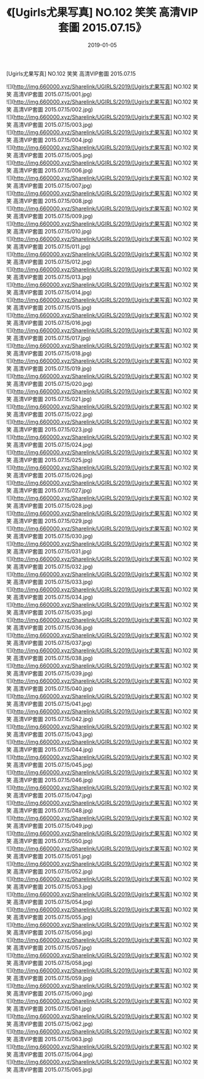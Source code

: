 ﻿---
layout: post
title:  《[Ugirls尤果写真] NO.102 笑笑 高清VIP套圖 2015.07.15》
date:   2019-01-05
img: http://img.660000.xyz/Sharelink/UGIRLS/2019/[Ugirls尤果写真] NO.102 笑笑 高清VIP套圖 2015.07.15/000.jpg
categories: [美女, 清纯, 唯美]
---

[Ugirls尤果写真] NO.102 笑笑 高清VIP套圖 2015.07.15

 ![](http://img.660000.xyz/Sharelink/UGIRLS/2019/[Ugirls尤果写真] NO.102 笑笑 高清VIP套圖 2015.07.15/001.jpg) <br>![](http://img.660000.xyz/Sharelink/UGIRLS/2019/[Ugirls尤果写真] NO.102 笑笑 高清VIP套圖 2015.07.15/002.jpg) <br>![](http://img.660000.xyz/Sharelink/UGIRLS/2019/[Ugirls尤果写真] NO.102 笑笑 高清VIP套圖 2015.07.15/003.jpg) <br>![](http://img.660000.xyz/Sharelink/UGIRLS/2019/[Ugirls尤果写真] NO.102 笑笑 高清VIP套圖 2015.07.15/004.jpg) <br>![](http://img.660000.xyz/Sharelink/UGIRLS/2019/[Ugirls尤果写真] NO.102 笑笑 高清VIP套圖 2015.07.15/005.jpg) <br>![](http://img.660000.xyz/Sharelink/UGIRLS/2019/[Ugirls尤果写真] NO.102 笑笑 高清VIP套圖 2015.07.15/006.jpg) <br>![](http://img.660000.xyz/Sharelink/UGIRLS/2019/[Ugirls尤果写真] NO.102 笑笑 高清VIP套圖 2015.07.15/007.jpg) <br>![](http://img.660000.xyz/Sharelink/UGIRLS/2019/[Ugirls尤果写真] NO.102 笑笑 高清VIP套圖 2015.07.15/008.jpg) <br>![](http://img.660000.xyz/Sharelink/UGIRLS/2019/[Ugirls尤果写真] NO.102 笑笑 高清VIP套圖 2015.07.15/009.jpg) <br>![](http://img.660000.xyz/Sharelink/UGIRLS/2019/[Ugirls尤果写真] NO.102 笑笑 高清VIP套圖 2015.07.15/010.jpg) <br>![](http://img.660000.xyz/Sharelink/UGIRLS/2019/[Ugirls尤果写真] NO.102 笑笑 高清VIP套圖 2015.07.15/011.jpg) <br>![](http://img.660000.xyz/Sharelink/UGIRLS/2019/[Ugirls尤果写真] NO.102 笑笑 高清VIP套圖 2015.07.15/012.jpg) <br>![](http://img.660000.xyz/Sharelink/UGIRLS/2019/[Ugirls尤果写真] NO.102 笑笑 高清VIP套圖 2015.07.15/013.jpg) <br>![](http://img.660000.xyz/Sharelink/UGIRLS/2019/[Ugirls尤果写真] NO.102 笑笑 高清VIP套圖 2015.07.15/014.jpg) <br>![](http://img.660000.xyz/Sharelink/UGIRLS/2019/[Ugirls尤果写真] NO.102 笑笑 高清VIP套圖 2015.07.15/015.jpg) <br>![](http://img.660000.xyz/Sharelink/UGIRLS/2019/[Ugirls尤果写真] NO.102 笑笑 高清VIP套圖 2015.07.15/016.jpg) <br>![](http://img.660000.xyz/Sharelink/UGIRLS/2019/[Ugirls尤果写真] NO.102 笑笑 高清VIP套圖 2015.07.15/017.jpg) <br>![](http://img.660000.xyz/Sharelink/UGIRLS/2019/[Ugirls尤果写真] NO.102 笑笑 高清VIP套圖 2015.07.15/018.jpg) <br>![](http://img.660000.xyz/Sharelink/UGIRLS/2019/[Ugirls尤果写真] NO.102 笑笑 高清VIP套圖 2015.07.15/019.jpg) <br>![](http://img.660000.xyz/Sharelink/UGIRLS/2019/[Ugirls尤果写真] NO.102 笑笑 高清VIP套圖 2015.07.15/020.jpg) <br>![](http://img.660000.xyz/Sharelink/UGIRLS/2019/[Ugirls尤果写真] NO.102 笑笑 高清VIP套圖 2015.07.15/021.jpg) <br>![](http://img.660000.xyz/Sharelink/UGIRLS/2019/[Ugirls尤果写真] NO.102 笑笑 高清VIP套圖 2015.07.15/022.jpg) <br>![](http://img.660000.xyz/Sharelink/UGIRLS/2019/[Ugirls尤果写真] NO.102 笑笑 高清VIP套圖 2015.07.15/023.jpg) <br>![](http://img.660000.xyz/Sharelink/UGIRLS/2019/[Ugirls尤果写真] NO.102 笑笑 高清VIP套圖 2015.07.15/024.jpg) <br>![](http://img.660000.xyz/Sharelink/UGIRLS/2019/[Ugirls尤果写真] NO.102 笑笑 高清VIP套圖 2015.07.15/025.jpg) <br>![](http://img.660000.xyz/Sharelink/UGIRLS/2019/[Ugirls尤果写真] NO.102 笑笑 高清VIP套圖 2015.07.15/026.jpg) <br>![](http://img.660000.xyz/Sharelink/UGIRLS/2019/[Ugirls尤果写真] NO.102 笑笑 高清VIP套圖 2015.07.15/027.jpg) <br>![](http://img.660000.xyz/Sharelink/UGIRLS/2019/[Ugirls尤果写真] NO.102 笑笑 高清VIP套圖 2015.07.15/028.jpg) <br>![](http://img.660000.xyz/Sharelink/UGIRLS/2019/[Ugirls尤果写真] NO.102 笑笑 高清VIP套圖 2015.07.15/029.jpg) <br>![](http://img.660000.xyz/Sharelink/UGIRLS/2019/[Ugirls尤果写真] NO.102 笑笑 高清VIP套圖 2015.07.15/030.jpg) <br>![](http://img.660000.xyz/Sharelink/UGIRLS/2019/[Ugirls尤果写真] NO.102 笑笑 高清VIP套圖 2015.07.15/031.jpg) <br>![](http://img.660000.xyz/Sharelink/UGIRLS/2019/[Ugirls尤果写真] NO.102 笑笑 高清VIP套圖 2015.07.15/032.jpg) <br>![](http://img.660000.xyz/Sharelink/UGIRLS/2019/[Ugirls尤果写真] NO.102 笑笑 高清VIP套圖 2015.07.15/033.jpg) <br>![](http://img.660000.xyz/Sharelink/UGIRLS/2019/[Ugirls尤果写真] NO.102 笑笑 高清VIP套圖 2015.07.15/034.jpg) <br>![](http://img.660000.xyz/Sharelink/UGIRLS/2019/[Ugirls尤果写真] NO.102 笑笑 高清VIP套圖 2015.07.15/035.jpg) <br>![](http://img.660000.xyz/Sharelink/UGIRLS/2019/[Ugirls尤果写真] NO.102 笑笑 高清VIP套圖 2015.07.15/036.jpg) <br>![](http://img.660000.xyz/Sharelink/UGIRLS/2019/[Ugirls尤果写真] NO.102 笑笑 高清VIP套圖 2015.07.15/037.jpg) <br>![](http://img.660000.xyz/Sharelink/UGIRLS/2019/[Ugirls尤果写真] NO.102 笑笑 高清VIP套圖 2015.07.15/038.jpg) <br>![](http://img.660000.xyz/Sharelink/UGIRLS/2019/[Ugirls尤果写真] NO.102 笑笑 高清VIP套圖 2015.07.15/039.jpg) <br>![](http://img.660000.xyz/Sharelink/UGIRLS/2019/[Ugirls尤果写真] NO.102 笑笑 高清VIP套圖 2015.07.15/040.jpg) <br>![](http://img.660000.xyz/Sharelink/UGIRLS/2019/[Ugirls尤果写真] NO.102 笑笑 高清VIP套圖 2015.07.15/041.jpg) <br>![](http://img.660000.xyz/Sharelink/UGIRLS/2019/[Ugirls尤果写真] NO.102 笑笑 高清VIP套圖 2015.07.15/042.jpg) <br>![](http://img.660000.xyz/Sharelink/UGIRLS/2019/[Ugirls尤果写真] NO.102 笑笑 高清VIP套圖 2015.07.15/043.jpg) <br>![](http://img.660000.xyz/Sharelink/UGIRLS/2019/[Ugirls尤果写真] NO.102 笑笑 高清VIP套圖 2015.07.15/044.jpg) <br>![](http://img.660000.xyz/Sharelink/UGIRLS/2019/[Ugirls尤果写真] NO.102 笑笑 高清VIP套圖 2015.07.15/045.jpg) <br>![](http://img.660000.xyz/Sharelink/UGIRLS/2019/[Ugirls尤果写真] NO.102 笑笑 高清VIP套圖 2015.07.15/046.jpg) <br>![](http://img.660000.xyz/Sharelink/UGIRLS/2019/[Ugirls尤果写真] NO.102 笑笑 高清VIP套圖 2015.07.15/047.jpg) <br>![](http://img.660000.xyz/Sharelink/UGIRLS/2019/[Ugirls尤果写真] NO.102 笑笑 高清VIP套圖 2015.07.15/048.jpg) <br>![](http://img.660000.xyz/Sharelink/UGIRLS/2019/[Ugirls尤果写真] NO.102 笑笑 高清VIP套圖 2015.07.15/049.jpg) <br>![](http://img.660000.xyz/Sharelink/UGIRLS/2019/[Ugirls尤果写真] NO.102 笑笑 高清VIP套圖 2015.07.15/050.jpg) <br>![](http://img.660000.xyz/Sharelink/UGIRLS/2019/[Ugirls尤果写真] NO.102 笑笑 高清VIP套圖 2015.07.15/051.jpg) <br>![](http://img.660000.xyz/Sharelink/UGIRLS/2019/[Ugirls尤果写真] NO.102 笑笑 高清VIP套圖 2015.07.15/052.jpg) <br>![](http://img.660000.xyz/Sharelink/UGIRLS/2019/[Ugirls尤果写真] NO.102 笑笑 高清VIP套圖 2015.07.15/053.jpg) <br>![](http://img.660000.xyz/Sharelink/UGIRLS/2019/[Ugirls尤果写真] NO.102 笑笑 高清VIP套圖 2015.07.15/054.jpg) <br>![](http://img.660000.xyz/Sharelink/UGIRLS/2019/[Ugirls尤果写真] NO.102 笑笑 高清VIP套圖 2015.07.15/055.jpg) <br>![](http://img.660000.xyz/Sharelink/UGIRLS/2019/[Ugirls尤果写真] NO.102 笑笑 高清VIP套圖 2015.07.15/056.jpg) <br>![](http://img.660000.xyz/Sharelink/UGIRLS/2019/[Ugirls尤果写真] NO.102 笑笑 高清VIP套圖 2015.07.15/057.jpg) <br>![](http://img.660000.xyz/Sharelink/UGIRLS/2019/[Ugirls尤果写真] NO.102 笑笑 高清VIP套圖 2015.07.15/058.jpg) <br>![](http://img.660000.xyz/Sharelink/UGIRLS/2019/[Ugirls尤果写真] NO.102 笑笑 高清VIP套圖 2015.07.15/059.jpg) <br>![](http://img.660000.xyz/Sharelink/UGIRLS/2019/[Ugirls尤果写真] NO.102 笑笑 高清VIP套圖 2015.07.15/060.jpg) <br>![](http://img.660000.xyz/Sharelink/UGIRLS/2019/[Ugirls尤果写真] NO.102 笑笑 高清VIP套圖 2015.07.15/061.jpg) <br>![](http://img.660000.xyz/Sharelink/UGIRLS/2019/[Ugirls尤果写真] NO.102 笑笑 高清VIP套圖 2015.07.15/062.jpg) <br>![](http://img.660000.xyz/Sharelink/UGIRLS/2019/[Ugirls尤果写真] NO.102 笑笑 高清VIP套圖 2015.07.15/063.jpg) <br>![](http://img.660000.xyz/Sharelink/UGIRLS/2019/[Ugirls尤果写真] NO.102 笑笑 高清VIP套圖 2015.07.15/064.jpg) <br>![](http://img.660000.xyz/Sharelink/UGIRLS/2019/[Ugirls尤果写真] NO.102 笑笑 高清VIP套圖 2015.07.15/065.jpg) <br>